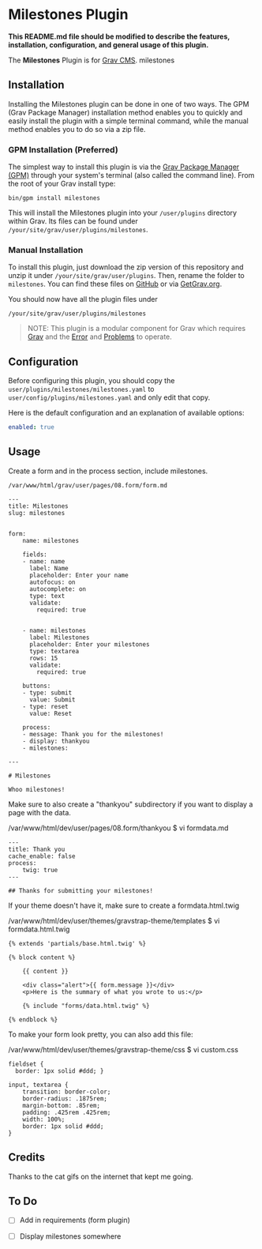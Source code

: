 # Milestones Plugin

**This README.md file should be modified to describe the features, installation, configuration, and general usage of this plugin.**

The **Milestones** Plugin is for [Grav CMS](http://github.com/getgrav/grav). milestones

## Installation

Installing the Milestones plugin can be done in one of two ways. The GPM (Grav Package Manager) installation method enables you to quickly and easily install the plugin with a simple terminal command, while the manual method enables you to do so via a zip file.

### GPM Installation (Preferred)

The simplest way to install this plugin is via the [Grav Package Manager (GPM)](http://learn.getgrav.org/advanced/grav-gpm) through your system's terminal (also called the command line).  From the root of your Grav install type:

    bin/gpm install milestones

This will install the Milestones plugin into your `/user/plugins` directory within Grav. Its files can be found under `/your/site/grav/user/plugins/milestones`.

### Manual Installation

To install this plugin, just download the zip version of this repository and unzip it under `/your/site/grav/user/plugins`. Then, rename the folder to `milestones`. You can find these files on [GitHub](https://github.com/nouyang/grav-plugin-milestones) or via [GetGrav.org](http://getgrav.org/downloads/plugins#extras).

You should now have all the plugin files under

    /your/site/grav/user/plugins/milestones
	
> NOTE: This plugin is a modular component for Grav which requires [Grav](http://github.com/getgrav/grav) and the [Error](https://github.com/getgrav/grav-plugin-error) and [Problems](https://github.com/getgrav/grav-plugin-problems) to operate.

## Configuration

Before configuring this plugin, you should copy the `user/plugins/milestones/milestones.yaml` to `user/config/plugins/milestones.yaml` and only edit that copy.

Here is the default configuration and an explanation of available options:

```yaml
enabled: true
```

## Usage

Create a form and in the process section, include milestones.

`/var/www/html/grav/user/pages/08.form/form.md`

	---
	title: Milestones
	slug: milestones


	form:
	    name: milestones

	    fields:
		- name: name
		  label: Name
		  placeholder: Enter your name
		  autofocus: on
		  autocomplete: on
		  type: text
		  validate:
		    required: true


		- name: milestones
		  label: Milestones 
		  placeholder: Enter your milestones 
		  type: textarea
		  rows: 15
		  validate:
		    required: true

	    buttons:
		- type: submit
		  value: Submit
		- type: reset
		  value: Reset

	    process:
		- message: Thank you for the milestones!
		- display: thankyou
		- milestones:

	---

	# Milestones 

	Whoo milestones!


Make sure to also create a "thankyou" subdirectory if you want to display a page with the data.

/var/www/html/dev/user/pages/08.form/thankyou $ vi formdata.md

	---
	title: Thank you
	cache_enable: false
	process:
	    twig: true
	---

	## Thanks for submitting your milestones!

If your theme doesn't have it, make sure to create a formdata.html.twig

/var/www/html/dev/user/themes/gravstrap-theme/templates $ vi formdata.html.twig

	{% extends 'partials/base.html.twig' %}

	{% block content %}

	    {{ content }}

	    <div class="alert">{{ form.message }}</div>
	    <p>Here is the summary of what you wrote to us:</p>

	    {% include "forms/data.html.twig" %}

	{% endblock %}


To make your form look pretty, you can also add this file:

/var/www/html/dev/user/themes/gravstrap-theme/css $ vi custom.css

	fieldset {
	  border: 1px solid #ddd; }

	input, textarea {
	    transition: border-color;
	    border-radius: .1875rem;
	    margin-bottom: .85rem;
	    padding: .425rem .425rem;
	    width: 100%;
	    border: 1px solid #ddd;
	}


## Credits

Thanks to the cat gifs on the internet that kept me going.

## To Do

- [ ] Add in requirements (form plugin)
- [ ] Display milestones somewhere

